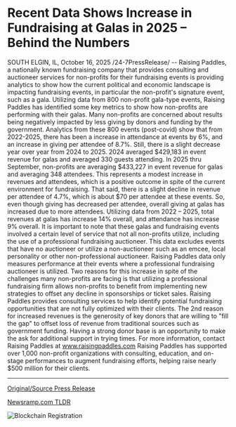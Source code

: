 # Recent Data Shows Increase in Fundraising at Galas in 2025 – Behind the Numbers

SOUTH ELGIN, IL, October 16, 2025 /24-7PressRelease/ -- Raising Paddles, a nationally known fundraising company that provides consulting and auctioneer services for non-profits for their fundraising events is providing analytics to show how the current political and economic landscape is impacting fundraising events, in particular the non-profit's signature event, such as a gala.  Utilizing data from 800 non-profit gala-type events, Raising Paddles has identified some key metrics to show how non-profits are performing with their galas. Many non-profits are concerned about results being negatively impacted by less giving by donors and funding by the government.  Analytics from these 800 events (post-covid) show that from 2022-2025, there has been a increase in attendance at events by 6%, and an increase in giving per attendee of 8.7%. Still, there is a slight decrease year over year from 2024 to 2025.   2024 averaged $429,183 in event revenue for galas and averaged 330 guests attending. In 2025 thru September, non-profits are averaging $433,227 in event revenue for galas and averaging 348 attendees. This represents a modest increase in revenues and attendees, which is a positive outcome in spite of the current environment for fundraising.  That said, there is a slight decline in revenue per attendee of 4.7%, which is about $70 per attendee at these events. So, even though giving has decreased per attendee, overall giving at galas has increased due to more attendees.  Utilizing data from 2022 – 2025, total revenues at galas has increase 14% overall, and attendance has increase 9% overall. It is important to note that these galas and fundraising events involved a certain level of service that not all non-profits utilize, including the use of a professional fundraising auctioneer. This data excludes events that have no auctioneer or utilize a non-auctioneer such as an emcee, local personality or other non-professional auctioneer. Raising Paddles data only measures performance at their events where a professional fundraising auctioneer is utilized.  Two reasons for this increase in spite of the challenges many non-profits are facing is that utilizing a professional fundraising firm allows non-profits to benefit from implementing new strategies to offset any decline in sponsorships or ticket sales. Raising Paddles provides consulting services to help identify potential fundraising opportunities that are not fully optimized with their clients.   The 2nd reason for increased revenues is the generosity of key donors that are willing to "fill the gap" to offset loss of revenue from traditional sources such as government funding. Having a strong donor base is an opportunity to make the ask for additional support in trying times.  For more information, contact Raising Paddles at www.raisingpaddles.com  Raising Paddles has supported over 1,000 non-profit organizations with consulting, education, and on-stage performances to augment fundraising efforts, helping raise nearly $500 million for their clients. 

---

[Original/Source Press Release](https://www.24-7pressrelease.com/press-release/527747/recent-data-shows-increase-in-fundraising-at-galas-in-2025-behind-the-numbers)
                    

[Newsramp.com TLDR](https://newsramp.com/curated-news/non-profit-galas-show-resilience-despite-economic-challenges/7382f1b6c7c55aa4cd75b4000f8d44fc) 

 

 



![Blockchain Registration](https://cdn.newsramp.app/24-7PressRelease/qrcode/2510/16/envyy8CJ.webp)